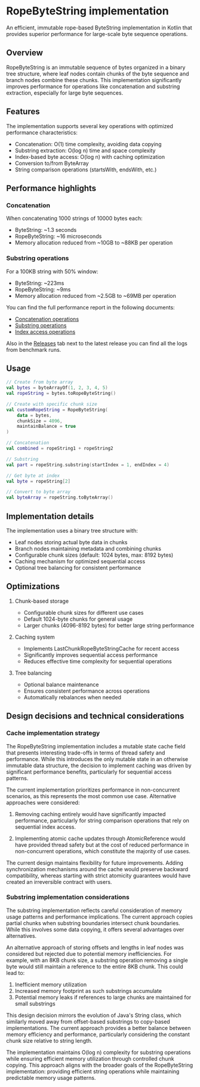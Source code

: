# RopeByteString implementation

An efficient, immutable rope-based ByteString implementation in Kotlin that provides superior performance for large-scale byte sequence operations.

## Overview

RopeByteString is an immutable sequence of bytes organized in a binary tree structure, where leaf nodes contain chunks of the byte sequence and branch nodes combine these chunks. This implementation significantly improves performance for operations like concatenation and substring extraction, especially for large byte sequences.

## Features

The implementation supports several key operations with optimized performance characteristics:

- Concatenation: O(1) time complexity, avoiding data copying
- Substring extraction: O(log n) time and space complexity
- Index-based byte access: O(log n) with caching optimization
- Conversion to/from ByteArray
- String comparison operations (startsWith, endsWith, etc.)

## Performance highlights

### Concatenation
When concatenating 1000 strings of 10000 bytes each:
- ByteString: ~1.3 seconds
- RopeByteString: ~16 microseconds
- Memory allocation reduced from ~10GB to ~88KB per operation

### Substring operations
For a 100KB string with 50% window:
- ByteString: ~223ms
- RopeByteString: ~9ms
- Memory allocation reduced from ~2.5GB to ~69MB per operation

You can find the full performance report in the following documents:
- [Concatenation operations](performance-analysis-concatenation.md)
- [Substring operations](performance-analysis-substring.md)
- [Index access operations](performance-analysis-index-access.md)

Also in the [Releases](https://github.com/DmitryNekrasov/RopeByteString/releases) tab next to the latest release you can find all the logs from benchmark runs.

## Usage

```kotlin
// Create from byte array
val bytes = byteArrayOf(1, 2, 3, 4, 5)
val ropeString = bytes.toRopeByteString()

// Create with specific chunk size
val customRopeString = RopeByteString(
    data = bytes,
    chunkSize = 4096,
    maintainBalance = true
)

// Concatenation
val combined = ropeString1 + ropeString2

// Substring
val part = ropeString.substring(startIndex = 1, endIndex = 4)

// Get byte at index
val byte = ropeString[2]

// Convert to byte array
val byteArray = ropeString.toByteArray()
```

## Implementation details

The implementation uses a binary tree structure with:
- Leaf nodes storing actual byte data in chunks
- Branch nodes maintaining metadata and combining chunks
- Configurable chunk sizes (default: 1024 bytes, max: 8192 bytes)
- Caching mechanism for optimized sequential access
- Optional tree balancing for consistent performance

## Optimizations

1. Chunk-based storage
    - Configurable chunk sizes for different use cases
    - Default 1024-byte chunks for general usage
    - Larger chunks (4096-8192 bytes) for better large string performance

2. Caching system
    - Implements LastChunkRopeByteStringCache for recent access
    - Significantly improves sequential access performance
    - Reduces effective time complexity for sequential operations

3. Tree balancing
    - Optional balance maintenance
    - Ensures consistent performance across operations
    - Automatically rebalances when needed

## Design decisions and technical considerations

### Cache implementation strategy

The RopeByteString implementation includes a mutable state cache field that presents interesting trade-offs in terms of thread safety and performance. While this introduces the only mutable state in an otherwise immutable data structure, the decision to implement caching was driven by significant performance benefits, particularly for sequential access patterns.

The current implementation prioritizes performance in non-concurrent scenarios, as this represents the most common use case. Alternative approaches were considered:

1. Removing caching entirely would have significantly impacted performance, particularly for string comparison operations that rely on sequential index access.

2. Implementing atomic cache updates through AtomicReference would have provided thread safety but at the cost of reduced performance in non-concurrent operations, which constitute the majority of use cases.

The current design maintains flexibility for future improvements. Adding synchronization mechanisms around the cache would preserve backward compatibility, whereas starting with strict atomicity guarantees would have created an irreversible contract with users.

### Substring implementation considerations

The substring implementation reflects careful consideration of memory usage patterns and performance implications. The current approach copies partial chunks when substring boundaries intersect chunk boundaries. While this involves some data copying, it offers several advantages over alternatives.

An alternative approach of storing offsets and lengths in leaf nodes was considered but rejected due to potential memory inefficiencies. For example, with an 8KB chunk size, a substring operation removing a single byte would still maintain a reference to the entire 8KB chunk. This could lead to:

1. Inefficient memory utilization
2. Increased memory footprint as such substrings accumulate
3. Potential memory leaks if references to large chunks are maintained for small substrings

This design decision mirrors the evolution of Java's String class, which similarly moved away from offset-based substrings to copy-based implementations. The current approach provides a better balance between memory efficiency and performance, particularly considering the constant chunk size relative to string length.

The implementation maintains O(log n) complexity for substring operations while ensuring efficient memory utilization through controlled chunk copying. This approach aligns with the broader goals of the RopeByteString implementation: providing efficient string operations while maintaining predictable memory usage patterns.